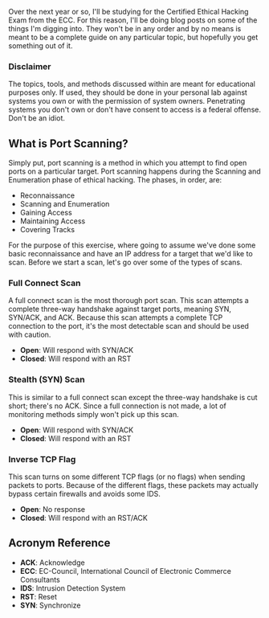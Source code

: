 Over the next year or so, I'll be studying for the Certified Ethical Hacking
Exam from the ECC. For this reason, I'll be doing blog posts on some of
the things I'm digging into. They won't be in any order and by no means is meant
to be a complete guide on any particular topic, but hopefully you get something
out of it.

### Disclaimer

The topics, tools, and methods discussed within are meant for educational
purposes only. If used, they should be done in your personal lab against
systems you own or with the permission of system owners. Penetrating systems
you don't own or don't have consent to access is a federal offense. Don't
be an idiot.

## What is Port Scanning?

Simply put, port scanning is a method in which you attempt to find open ports
on a particular target. Port scanning happens during the Scanning and
Enumeration phase of ethical hacking. The phases, in order, are:

* Reconnaissance
* Scanning and Enumeration
* Gaining Access
* Maintaining Access
* Covering Tracks

For the purpose of this exercise, where going to assume we've done some basic
reconnaissance and have an IP address for a target that we'd like to scan.
Before we start a scan, let's go over some of the types of scans.

### Full Connect Scan

A full connect scan is the most thorough port scan. This scan attempts a
complete three-way handshake against target ports, meaning SYN, SYN/ACK, and
ACK. Because this scan attempts a complete TCP connection to the port, it's
the most detectable scan and should be used with caution.

* **Open**: Will respond with SYN/ACK
* **Closed**: Will respond with an RST

### Stealth (SYN) Scan

This is similar to a full connect scan except the three-way handshake is cut
short; there's no ACK. Since a full connection is not made, a lot of monitoring
methods simply won't pick up this scan.

* **Open**: Will respond with SYN/ACK
* **Closed**: Will respond with an RST

### Inverse TCP Flag

This scan turns on some different TCP flags (or no flags) when sending packets
to ports. Because of the different flags, these packets may actually bypass
certain firewalls and avoids some IDS.

* **Open**: No response
* **Closed**: Will respond with an RST/ACK

## Acronym Reference

* **ACK**: Acknowledge
* **ECC**: EC-Council, International Council of Electronic Commerce Consultants
* **IDS**: Intrusion Detection System
* **RST**: Reset
* **SYN**: Synchronize


